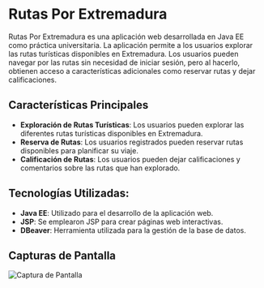 # Rutas Por Extremadura

Rutas Por Extremadura es una aplicación web desarrollada en Java EE como práctica universitaria. La aplicación permite a los usuarios explorar las rutas turísticas disponibles en Extremadura. Los usuarios pueden navegar por las rutas sin necesidad de iniciar sesión, pero al hacerlo, obtienen acceso a características adicionales como reservar rutas y dejar calificaciones.

## Características Principales

- **Exploración de Rutas Turísticas**: Los usuarios pueden explorar las diferentes rutas turísticas disponibles en Extremadura.
- **Reserva de Rutas**: Los usuarios registrados pueden reservar rutas disponibles para planificar su viaje.
- **Calificación de Rutas**: Los usuarios pueden dejar calificaciones y comentarios sobre las rutas que han explorado.

 ## Tecnologías Utilizadas:
 
- **Java EE**: Utilizado para el desarrollo de la aplicación web.
- **JSP**: Se emplearon JSP para crear páginas web interactivas.
- **DBeaver**: Herramienta utilizada para la gestión de la base de datos.

## Capturas de Pantalla

![Captura de Pantalla](https://github.com/ignaciogn/Rutas_Extremadura_TW/assets/169659741/c06691ef-e7a9-4643-95b8-15358020bdb3)
